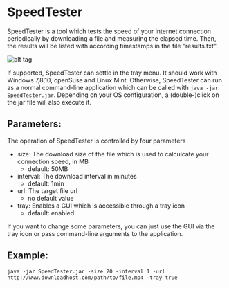 # SpeedTester

SpeedTester is a tool which tests the speed of your internet connection periodically by downloading a file and measuring the elapsed time. Then, the results will be listed with according timestamps in the file "results.txt".

![alt tag](https://github.com/niklasu/SpeedTester/blob/master/Screenshot.png)

If supported, SpeedTester can settle in the tray menu. It should work with Windows 7,8,10, openSuse and Linux Mint.
Otherwise, SpeedTester can run as a normal command-line application which can be called with ``java -jar SpeedTester.jar``. Depending on your OS configuration, a (double-)click on the jar file will also execute it.

## Parameters:
The operation of SpeedTester is controlled by four parameters
* size: The download size of the file which is used to calculcate your connection speed, in MB
  * default: 50MB
* interval: The download interval in minutes
  * default: 1min
* url: The target file url
  * no default value
* tray: Enables a GUI which is accessible through a tray icon
  * default: enabled

If you want to change some parameters, you can just use the GUI via the tray icon or pass command-line arguments to the application.


## Example:
``
java -jar SpeedTester.jar -size 20 -interval 1 -url http://www.downloadhost.com/path/to/file.mp4 -tray true
``